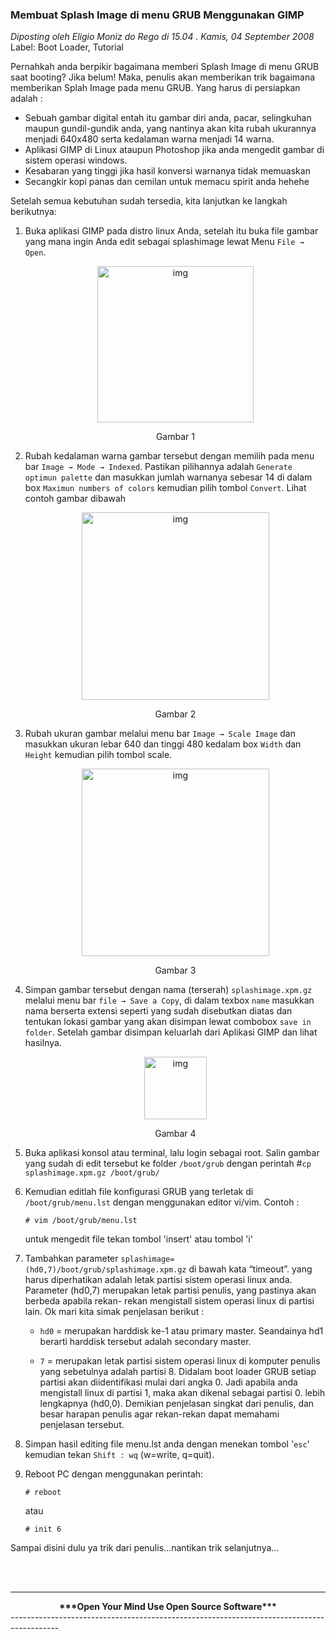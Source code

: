 ### Membuat Splash Image di menu GRUB Menggunakan GIMP
_Diposting oleh Eligio Moniz do Rego di 15.04 . Kamis, 04 September 2008_
<br>
Label: Boot Loader, Tutorial

Pernahkah anda berpikir bagaimana memberi Splash Image di menu GRUB saat booting?
Jika belum! Maka, penulis akan memberikan trik bagaimana memberikan Splah Image pada menu GRUB.
Yang harus di persiapkan adalah :

* Sebuah gambar digital entah itu gambar diri anda, pacar, selingkuhan maupun gundil-gundik anda, yang nantinya akan kita rubah ukurannya menjadi 640x480 serta kedalaman warna menjadi 14 warna.
* Aplikasi GIMP di Linux ataupun Photoshop jika anda mengedit gambar di sistem operasi windows.
* Kesabaran yang tinggi jika hasil konversi warnanya tidak memuaskan
* Secangkir kopi panas dan cemilan untuk memacu spirit anda hehehe


Setelah semua kebutuhan sudah tersedia, kita lanjutkan ke langkah berikutnya:

1. Buka aplikasi GIMP pada distro linux Anda, setelah itu buka file gambar yang mana ingin Anda edit sebagai splashimage lewat Menu `File → Open`.
    <div align="center">
        <img src="./posts/2008-09-04-membuat-splash-image-di-menu-grub-menggunakan-gimp/1.JPG" height="250px" alt="img">
        <p>Gambar 1</p>
    </div> 

1. Rubah kedalaman warna gambar tersebut dengan memilih pada menu bar `Image → Mode → Indexed`. Pastikan pilihannya adalah `Generate optimun palette` dan masukkan jumlah warnanya sebesar 14 di dalam box `Maximun numbers of colors` kemudian pilih tombol `Convert`. Lihat contoh gambar dibawah
    <div align="center">
        <img src="./posts/2008-09-04-membuat-splash-image-di-menu-grub-menggunakan-gimp/2.JPG" height="300px" alt="img">
        <p>Gambar 2</p>
    </div> 

1. Rubah ukuran gambar melalui menu bar `Image → Scale Image` dan masukkan ukuran lebar 640 dan tinggi 480 kedalam box `Width` dan `Height` kemudian pilih tombol scale.
    <div align="center">
        <img src="./posts/2008-09-04-membuat-splash-image-di-menu-grub-menggunakan-gimp/3.JPG" height="300px" alt="img">
        <p>Gambar 3</p>
    </div> 

1. Simpan gambar tersebut dengan nama (terserah) `splashimage.xpm.gz` melalui menu bar `file → Save a Copy`, di dalam texbox `name` masukkan nama berserta extensi seperti yang sudah disebutkan diatas dan tentukan lokasi gambar yang akan disimpan lewat combobox `save in folder`. Setelah gambar disimpan keluarlah dari Aplikasi GIMP dan lihat hasilnya.
    <div align="center">
        <img src="./posts/2008-09-04-membuat-splash-image-di-menu-grub-menggunakan-gimp/4.JPG" height="100px" alt="img">
        <p>Gambar 4</p>
    </div> 

1. Buka aplikasi konsol atau terminal, lalu login sebagai root.
    Salin gambar yang sudah di edit tersebut ke folder `/boot/grub`
    dengan perintah #`cp splashimage.xpm.gz /boot/grub/`

1. Kemudian editlah file konfigurasi GRUB yang terletak di `/boot/grub/menu.lst` dengan menggunakan editor vi/vim.
    Contoh :
    ```
    # vim /boot/grub/menu.lst
    ```
    untuk mengedit file tekan tombol 'insert' atau tombol 'i'

1. Tambahkan parameter `splashimage=(hd0,7)/boot/grub/splashimage.xpm.gz` di bawah kata “timeout”.
    yang harus diperhatikan adalah letak partisi sistem operasi linux anda.
    Parameter (hd0,7) merupakan letak partisi penulis, yang pastinya akan berbeda apabila rekan- rekan mengistall sistem operasi linux di partisi lain.
    Ok mari kita simak penjelasan berikut :
    
    * `hd0` = merupakan harddisk ke-1 atau primary master.
        Seandainya hd1 berarti harddisk tersebut adalah secondary master.

    * `7` = merupakan letak partisi sistem operasi linux di komputer penulis yang sebetulnya adalah partisi 8.
        Didalam boot loader GRUB setiap partisi akan diidentifikasi mulai dari angka 0. Jadi apabila anda mengistall linux di partisi 1, maka akan dikenal sebagai partisi 0. lebih lengkapnya (hd0,0).
        Demikian penjelasan singkat dari penulis, dan besar harapan penulis agar rekan-rekan dapat memahami penjelasan tersebut.

1. Simpan hasil editing file menu.lst anda dengan menekan tombol '`esc`' kemudian tekan `Shift : wq` (w=write, q=quit).

1. Reboot PC dengan menggunakan perintah:
    ```
    # reboot

    ```
    atau
    ```
    # init 6

    ```


Sampai disini dulu ya trik dari penulis...nantikan trik selanjutnya...

<br><br>

---------------------------------------------------------------------------------------
<div align="center">
    <b>***Open Your Mind Use Open Source Software***</b>
</div>
------------------------------------------------------------------------------------------